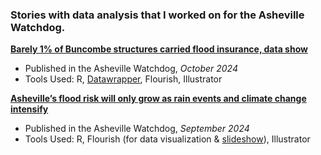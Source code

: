 ### Stories with data analysis that I worked on for the Asheville Watchdog.

**[Barely 1% of Buncombe structures carried flood insurance, data show](https://avlwatchdog.org/barely-1-of-buncombe-structures-carried-flood-insurance-data-show/)**
- Published in the Asheville Watchdog, _October 2024_
- Tools Used: R, [Datawrapper](https://datawrapper.dwcdn.net/c8rgI/5/), Flourish, Illustrator

**[Asheville’s flood risk will only grow as rain events and climate change intensify](https://avlwatchdog.org/ashevilles-flood-risk-will-only-grow-as-rain-events-and-climate-change-intensify/)**
- Published in the Asheville Watchdog, _September 2024_
- Tools Used: R, Flourish (for data visualization & [slideshow](https://public.flourish.studio/story/2561926/)), Illustrator
